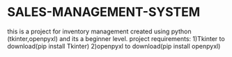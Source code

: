 # SALES-MANAGEMENT-SYSTEM
this is a project for inventory management created using python (tkinter,openpyxl) and its a beginner level. project
requirements:
1)Tkinter to download(pip install Tkinter)
2)openpyxl to download(pip install openpyxl)
